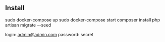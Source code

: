 ## Install

sudo docker-compose up
sudo docker-compose start
composer install
php artisan migrate --seed

login: admin@admin.com
password: secret
